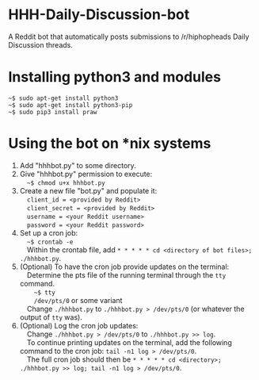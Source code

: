 # HHH-Daily-Discussion-bot
A Reddit bot that automatically posts submissions to /r/hiphopheads Daily Discussion threads.

# Installing python3 and modules
```
~$ sudo apt-get install python3
~$ sudo apt-get install python3-pip
~$ sudo pip3 install praw
```

# Using the bot on *nix systems
1. Add "hhhbot.py" to some directory.
2. Give "hhhbot.py" permission to execute:  
&emsp;`~$ chmod u+x hhhbot.py`
3. Create a new file "bot.py" and populate it:  
&emsp;`client_id = <provided by Reddit>`  
&emsp;`client_secret = <provided by Reddit>`  
&emsp;`username = <your Reddit username>`  
&emsp;`password = <your Reddit password>`  
4. Set up a cron job:  
&emsp;`~$ crontab -e`  
&emsp;Within the crontab file, add `* * * * * cd <directory of bot files>; ./hhhbot.py`.   
5. (Optional) To have the cron job provide updates on the terminal:  
        &emsp;Determine the pts file of the running terminal through the `tty` command.         
        &emsp;&emsp;`~$ tty`        
        &emsp;&emsp;`/dev/pts/0` or some variant        
		&emsp;Change `./hhhbot.py` to `./hhhbot.py > /dev/pts/0` (or whatever the output of `tty` was).        
6. (Optional) Log the cron job updates:  
        &emsp;Change `./hhhbot.py > /dev/pts/0` to `./hhhbot.py >> log`.        
        &emsp;To continue printing updates on the terminal, add the following command to the cron job: `tail -n1 log > /dev/pts/0`.  
        &emsp;The full cron job should then be `* * * * * cd <directory>; ./hhhbot.py >> log; tail -n1 log > /dev/pts/0`.  